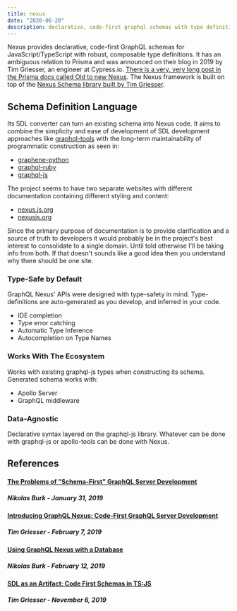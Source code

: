 ```yaml
---
title: nexus
date: "2020-06-20"
description: declarative, code-first graphql schemas with type definitions
---
```


Nexus provides declarative, code-first GraphQL schemas for JavaScript/TypeScript with robust, composable type definitions. It has an ambiguous relation to Prisma and was announced on their blog in 2019 by Tim Griesser, an engineer at Cypress.io. [There is a very, very long post in the Prisma docs called Old to new Nexus](https://www.prisma.io/docs/guides/upgrade-from-prisma-1/upgrading-nexus-prisma-to-nexus). The Nexus framework is built on top of the [Nexus Schema library built by Tim Griesser](https://github.com/graphql-nexus/schema). 

## Schema Definition Language

Its SDL converter can turn an existing schema into Nexus code. It aims to combine the simplicity and ease of development of SDL development approaches like [graphql-tools](https://www.graphql-tools.com/docs/introduction/) with the long-term maintainability of programmatic construction as seen in:
* [graphene-python](https://docs.graphene-python.org/en/latest/)
* [graphql-ruby](https://github.com/rmosolgo/graphql-ruby)
* [graphql-js](https://github.com/graphql/graphql-js)

The project seems to have two separate websites with different documentation containing different styling and content:
* [nexus.js.org](https://nexus.js.org/docs/getting-started)
* [nexusjs.org](https://www.nexusjs.org/#/README)

Since the primary purpose of documentation is to provide clarification and a source of truth to developers it would probably be in the project's best interest to consolidate to a single domain. Until told otherwise I'll be taking info from both. If that doesn't sounds like a good idea then you understand why there should be one site.

### Type-Safe by Default

GraphQL Nexus' APIs were designed with type-safety in mind. Type-definitions are auto-generated as you develop, and inferred in your code.

* IDE completion
* Type error catching
* Automatic Type Inference
* Autocompletion on Type Names

### Works With The Ecosystem

Works with existing graphql-js types when constructing its schema. Generated schema works with:

* Apollo Server
* GraphQL middleware

### Data-Agnostic

Declarative syntax layered on the graphql-js library. Whatever can be done with graphql-js or apollo-tools can be done with Nexus.

## References

#### [The Problems of "Schema-First" GraphQL Server Development](https://www.prisma.io/blog/the-problems-of-schema-first-graphql-development-x1mn4cb0tyl3)
##### Nikolas Burk - January 31, 2019

#### [Introducing GraphQL Nexus: Code-First GraphQL Server Development](https://www.prisma.io/blog/introducing-graphql-nexus-code-first-graphql-server-development-ll6s1yy5cxl5)
##### Tim Griesser - February 7, 2019

#### [Using GraphQL Nexus with a Database](https://www.prisma.io/blog/using-graphql-nexus-with-a-database-pmyl3660ncst)
##### Nikolas Burk - February 12, 2019

#### [SDL as an Artifact: Code First Schemas in TS:JS](https://www.youtube.com/watch?v=DlF226AEYSM)
##### Tim Griesser - November 6, 2019